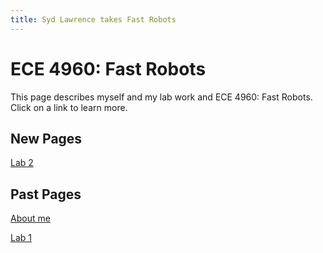 ```yaml
---
title: Syd Lawrence takes Fast Robots
---
```

# ECE 4960: Fast Robots

This page describes myself and my lab work and ECE 4960: Fast Robots.
Click on a link to learn more.

## New Pages

[Lab 2](https://slawrence100.github.io/ece4960-fast-robots/lab2)

## Past Pages

[About me](https://slawrence100.github.io/ece4960-fast-robots/about)

[Lab 1](https://slawrence100.github.io/ece4960-fast-robots/lab1)